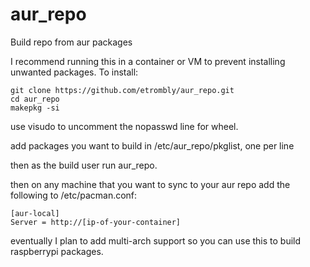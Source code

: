 # aur_repo
Build repo from aur packages

I recommend running this in a container or VM to prevent installing unwanted packages. To install:

```
git clone https://github.com/etrombly/aur_repo.git
cd aur_repo
makepkg -si
```

use visudo to uncomment the nopasswd line for wheel.

add packages you want to build in /etc/aur_repo/pkglist, one per line

then as the build user run aur_repo.

then on any machine that you want to sync to your aur repo add the following to /etc/pacman.conf:
```
[aur-local]
Server = http://[ip-of-your-container]
```

eventually I plan to add multi-arch support so you can use this to build raspberrypi packages.
